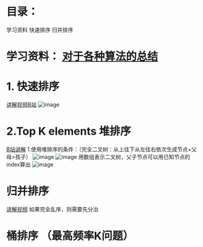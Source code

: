 # 目录：
学习资料
快速排序
归并排序
# 学习资料： [对于各种算法的总结](https://leetcode-cn.com/problems/kth-largest-element-in-an-array/solution/ge-chong-pai-xu-suan-fa-tu-xie-zong-jie-by-ke-ai-x/)
# 1. 快速排序
[讲解视频B站](https://www.bilibili.com/video/BV1at411T75o?from=search&seid=9636167989300706984)
 ![image](https://user-images.githubusercontent.com/77591939/111845773-e8ce9480-88db-11eb-939e-e0acde3127e9.png)

# 2.Top K elements 堆排序
[B站讲解](https://www.bilibili.com/video/BV1Eb41147dK?from=search&seid=8309990242936887539)
1.使用堆排序的条件：（完全二叉树：从上往下从左往右依次生成节点+父母>孩子）
![image](https://user-images.githubusercontent.com/77591939/111889080-97e09e00-89b8-11eb-8424-ff4dd362fefe.png)
![image](https://user-images.githubusercontent.com/77591939/111889102-bfd00180-89b8-11eb-9741-05d781c664ab.png)
用数组表示二叉树，父子节点可以用已知节点的index算出
![image](https://user-images.githubusercontent.com/77591939/111889240-20ac0980-89ba-11eb-8191-64eb8c929dce.png)
# 归并排序
[讲解视频](https://www.bilibili.com/video/BV1Ax411U7Xx/?spm_id_from=333.788.recommend_more_video.3)
如果完全乱序，则需要先分治
# 桶排序 （最高频率K问题）

